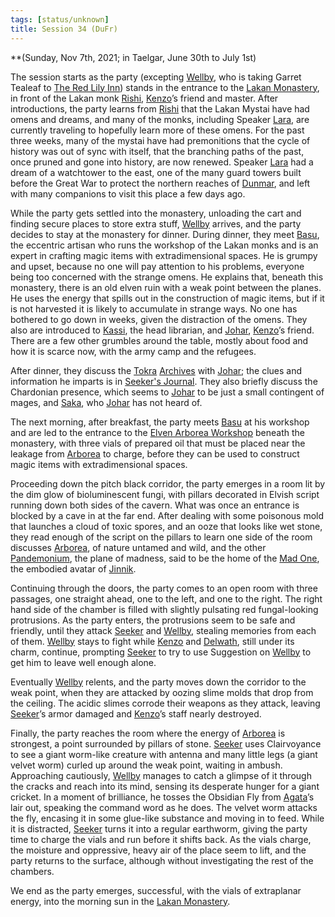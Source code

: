 ```yaml
---
tags: [status/unknown]
title: Session 34 (DuFr)
---
```



**(Sunday, Nov 7th, 2021; in Taelgar, June 30th to July 1st)

The session starts as the party (excepting [Wellby](<../../../people/pcs/dunmar-fellowship/wellby.md>), who is taking Garret Tealeaf to [The Red Lily Inn](<../../../gazetteer/greater-dunmar/realms/dunmar/central-dunmar/tokra/the-red-lily-inn.md>)) stands in the entrance to the [Lakan Monastery](<../../../gazetteer/greater-dunmar/realms/dunmar/central-dunmar/tokra/lakan-monastery.md>), in front of the Lakan monk [Rishi](<../../../people/dunmari/rishi.md>), [Kenzo](<../../../people/pcs/dunmar-fellowship/kenzo.md>)’s friend and master. After introductions, the party learns from [Rishi](<../../../people/dunmari/rishi.md>) that the Lakan Mystai have had omens and dreams, and many of the monks, including Speaker [Lara](<../../../people/dunmari/lara.md>), are currently traveling to hopefully learn more of these omens. For the past three weeks, many of the mystai have had premonitions that the cycle of history was out of sync with itself, that the branching paths of the past, once pruned and gone into history, are now renewed. Speaker [Lara](<../../../people/dunmari/lara.md>) had a dream of a watchtower to the east, one of the many guard towers built before the Great War to protect the northern reaches of [Dunmar](<../../../gazetteer/greater-dunmar/realms/dunmar/dunmar.md>), and left with many companions to visit this place a few days ago. 

While the party gets settled into the monastery, unloading the cart and finding secure places to store extra stuff, [Wellby](<../../../people/pcs/dunmar-fellowship/wellby.md>) arrives, and the party decides to stay at the monastery for dinner. During dinner, they meet [Basu](<../../../people/dunmari/basu.md>), the eccentric artisan who runs the workshop of the Lakan monks and is an expert in crafting magic items with extradimensional spaces. He is grumpy and upset, because no one will pay attention to his problems, everyone being too concerned with the strange omens. He explains that, beneath this monastery, there is an old elven ruin with a weak point between the planes. He uses the energy that spills out in the construction of magic items, but if it is not harvested it is likely to accumulate in strange ways. No one has bothered to go down in weeks, given the distraction of the omens. They also are introduced to [Kassi](<../../../people/dunmari/kassi.md>), the head librarian, and [Johar](<../../../people/dunmari/johar.md>), [Kenzo](<../../../people/pcs/dunmar-fellowship/kenzo.md>)’s friend. There are a few other grumbles around the table, mostly about food and how it is scarce now, with the army camp and the refugees. 

After dinner, they discuss the [Tokra](<../../../gazetteer/greater-dunmar/realms/dunmar/central-dunmar/tokra/tokra.md>) [Archives](<../../../gazetteer/greater-dunmar/realms/dunmar/central-dunmar/tokra/archives.md>) with [Johar](<../../../people/dunmari/johar.md>); the clues and information he imparts is in [Seeker's Journal](https://docs.google.com/document/u/0/d/1S5M1wm5WHlFc2Zatn9YepfmNutGdjgSdo0oiTxPUWa4/edit). They also briefly discuss the Chardonian presence, which seems to [Johar](<../../../people/dunmari/johar.md>) to be just a small contingent of mages, and [Saka](<../../../people/dunmari/saka.md>), who [Johar](<../../../people/dunmari/johar.md>) has not heard of. 

The next morning, after breakfast, the party meets [Basu](<../../../people/dunmari/basu.md>) at his workshop and are led to the entrance to the [Elven Arborea Workshop](<../../../gazetteer/greater-dunmar/dunmari-basin/elven-arborea-workshop.md>) beneath the monastery, with three vials of prepared oil that must be placed near the leakage from [Arborea](<../../../cosmology/multiverse/spiritual-realms/primal-realms/arborea.md>) to charge, before they can be used to construct magic items with extradimensional spaces. 

Proceeding down the pitch black corridor, the party emerges in a room lit by the dim glow of bioluminescent fungi, with pillars decorated in Elvish script running down both sides of the cavern. What was once an entrance is blocked by a cave in at the far end. After dealing with some poisonous mold that launches a cloud of toxic spores, and an ooze that looks like wet stone, they read enough of the script on the pillars to learn one side of the room discusses [Arborea](<../../../cosmology/multiverse/spiritual-realms/primal-realms/arborea.md>), of nature untamed and wild, and the other [Pandemonium](<../../../cosmology/multiverse/spiritual-realms/primal-realms/pandemonium.md>), the plane of madness, said to be the home of the [Mad One](<../../../cosmology/gods/embodied-gods/mad-one.md>), the embodied avatar of [Jinnik](<../../../cosmology/gods/high-gods/jinnik.md>).

Continuing through the doors, the party comes to an open room with three passages, one straight ahead, one to the left, and one to the right. The right hand side of the chamber is filled with slightly pulsating red fungal-looking protrusions. As the party enters, the protrusions seem to be safe and friendly, until they attack [Seeker](<../../../people/pcs/dunmar-fellowship/seeker.md>) and [Wellby](<../../../people/pcs/dunmar-fellowship/wellby.md>), stealing memories from each of them. [Wellby](<../../../people/pcs/dunmar-fellowship/wellby.md>) stays to fight while [Kenzo](<../../../people/pcs/dunmar-fellowship/kenzo.md>) and [Delwath](<../../../people/pcs/dunmar-fellowship/delwath.md>), still under its charm, continue, prompting [Seeker](<../../../people/pcs/dunmar-fellowship/seeker.md>) to try to use Suggestion on [Wellby](<../../../people/pcs/dunmar-fellowship/wellby.md>) to get him to leave well enough alone. 

Eventually [Wellby](<../../../people/pcs/dunmar-fellowship/wellby.md>) relents, and the party moves down the corridor to the weak point, when they are attacked by oozing slime molds that drop from the ceiling. The acidic slimes corrode their weapons as they attack, leaving [Seeker](<../../../people/pcs/dunmar-fellowship/seeker.md>)’s armor damaged and [Kenzo](<../../../people/pcs/dunmar-fellowship/kenzo.md>)’s staff nearly destroyed. 

Finally, the party reaches the room where the energy of [Arborea](<../../../cosmology/multiverse/spiritual-realms/primal-realms/arborea.md>) is strongest, a point surrounded by pillars of stone. [Seeker](<../../../people/pcs/dunmar-fellowship/seeker.md>) uses Clairvoyance to see a giant worm-like creature with antenna and many little legs (a giant velvet worm) curled up around the weak point, waiting in ambush. Approaching cautiously, [Wellby](<../../../people/pcs/dunmar-fellowship/wellby.md>) manages to catch a glimpse of it through the cracks and reach into its mind, sensing its desperate hunger for a giant cricket. In a moment of brilliance, he tosses the Obsidian Fly from [Agata](<../../../people/fey/agata.md>)’s lair out, speaking the command word as he does. The velvet worm attacks the fly, encasing it in some glue-like substance and moving in to feed. While it is distracted, [Seeker](<../../../people/pcs/dunmar-fellowship/seeker.md>) turns it into a regular earthworm, giving the party time to charge the vials and run before it shifts back. As the vials charge, the moisture and oppressive, heavy air of the place seem to lift, and the party returns to the surface, although without investigating the rest of the chambers. 

We end as the party emerges, successful, with the vials of extraplanar energy, into the morning sun in the [Lakan Monastery](<../../../gazetteer/greater-dunmar/realms/dunmar/central-dunmar/tokra/lakan-monastery.md>). 